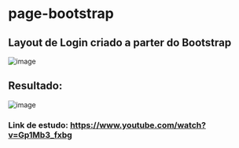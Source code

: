 # page-bootstrap
## Layout de Login criado a parter do Bootstrap
![image](https://github.com/naokimura4/page-bootstrap/assets/108197374/41dd11c3-60c4-441f-86e2-281c0fe7108f)
## Resultado:
![image](https://github.com/naokimura4/page-bootstrap/assets/108197374/01089812-d52d-4aee-82b8-98709b70d916)
### Link de estudo: https://www.youtube.com/watch?v=Gp1Mb3_fxbg
